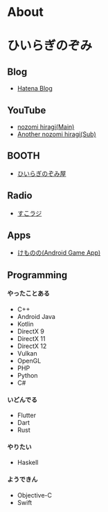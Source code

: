 # About


# ひいらぎのぞみ

## Blog
* [Hatena Blog](https://nozomi-hiragi.hatenablog.com/)

## YouTube
* [nozomi hiragi(Main)](https://www.youtube.com/channel/UCUWA9qRmV4VScrSaHaNBvog)
* [Another nozomi hiragi(Sub)](https://www.youtube.com/channel/UCi5z7odZ5FzDQIMi1pT5q0g)

## BOOTH
* [ひいらぎのぞみ屋](https://nozomi-hiragi.booth.pm/)

## Radio
* [すこラジ](https://www.youtube.com/channel/UCj4AXmG2ZY97saMsStA5w9w)

## Apps
* [けものの(Android Game App)](https://play.google.com/store/apps/details?id=com.noxon.kemononofree)

## Programming

#### やったことある
* C++
* Android Java
* Kotlin
* DirectX 9
* DirectX 11
* DirectX 12
* Vulkan
* OpenGL
* PHP
* Python
* C#

#### いどんでる
* Flutter
* Dart
* Rust

#### やりたい
* Haskell

#### ようできん
* Objective-C
* Swift



